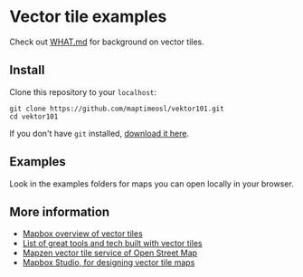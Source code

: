 # Vector tile examples

Check out [WHAT.md](https://github.com/maptimeosl/vektor101/blob/master/WHAT.md) for background on vector tiles.

## Install
Clone this repository to your `localhost`:
```
git clone https://github.com/maptimeosl/vektor101.git
cd vektor101
```
If you don't have `git` installed, [download it here](https://git-scm.com/downloads).

## Examples
Look in the examples folders for maps you can open locally in your browser.

## More information
- [Mapbox overview of vector tiles](https://www.mapbox.com/vector-tiles/)
- [List of great tools and tech built with vector tiles](https://github.com/mapbox/awesome-vector-tiles)
- [Mapzen vector tile service of Open Street Map](https://mapzen.com/projects/vector-tiles/)
- [Mapbox Studio, for designing vector tile maps](https://www.mapbox.com/mapbox-studio/)

